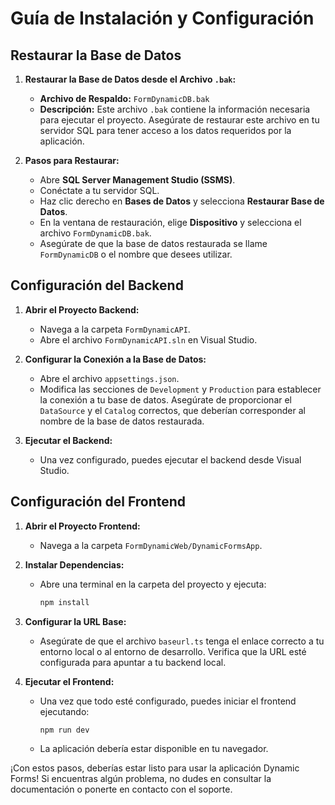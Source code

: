 # Guía de Instalación y Configuración

## Restaurar la Base de Datos

1. **Restaurar la Base de Datos desde el Archivo `.bak`:**
   - **Archivo de Respaldo:** `FormDynamicDB.bak`
   - **Descripción:** Este archivo `.bak` contiene la información necesaria para ejecutar el proyecto. Asegúrate de restaurar este archivo en tu servidor SQL para tener acceso a los datos requeridos por la aplicación.

2. **Pasos para Restaurar:**
   - Abre **SQL Server Management Studio (SSMS)**.
   - Conéctate a tu servidor SQL.
   - Haz clic derecho en **Bases de Datos** y selecciona **Restaurar Base de Datos**.
   - En la ventana de restauración, elige **Dispositivo** y selecciona el archivo `FormDynamicDB.bak`.
   - Asegúrate de que la base de datos restaurada se llame `FormDynamicDB` o el nombre que desees utilizar.

## Configuración del Backend

1. **Abrir el Proyecto Backend:**
   - Navega a la carpeta `FormDynamicAPI`.
   - Abre el archivo `FormDynamicAPI.sln` en Visual Studio.

2. **Configurar la Conexión a la Base de Datos:**
   - Abre el archivo `appsettings.json`.
   - Modifica las secciones de `Development` y `Production` para establecer la conexión a tu base de datos. Asegúrate de proporcionar el `DataSource` y el `Catalog` correctos, que deberían corresponder al nombre de la base de datos restaurada.

3. **Ejecutar el Backend:**
   - Una vez configurado, puedes ejecutar el backend desde Visual Studio.

## Configuración del Frontend

1. **Abrir el Proyecto Frontend:**
   - Navega a la carpeta `FormDynamicWeb/DynamicFormsApp`.

2. **Instalar Dependencias:**
   - Abre una terminal en la carpeta del proyecto y ejecuta:
     ```bash
     npm install
     ```

3. **Configurar la URL Base:**
   - Asegúrate de que el archivo `baseurl.ts` tenga el enlace correcto a tu entorno local o al entorno de desarrollo. Verifica que la URL esté configurada para apuntar a tu backend local.

4. **Ejecutar el Frontend:**
   - Una vez que todo esté configurado, puedes iniciar el frontend ejecutando:
     ```bash
     npm run dev
     ```

   - La aplicación debería estar disponible en tu navegador.

¡Con estos pasos, deberías estar listo para usar la aplicación Dynamic Forms! Si encuentras algún problema, no dudes en consultar la documentación o ponerte en contacto con el soporte.
